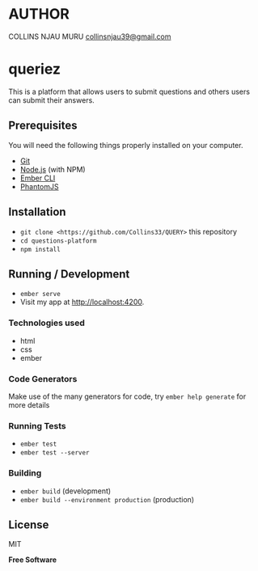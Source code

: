 # AUTHOR
COLLINS NJAU MURU
collinsnjau39@gmail.com

# queriez

This is a platform that allows users to submit questions and others users can
submit their answers.

## Prerequisites

You will need the following things properly installed on your computer.

* [Git](https://git-scm.com/)
* [Node.js](https://nodejs.org/) (with NPM)
* [Ember CLI](https://ember-cli.com/)
* [PhantomJS](http://phantomjs.org/)

## Installation

* `git clone <https://github.com/Collins33/QUERY>` this repository
* `cd questions-platform`
* `npm install`

## Running / Development

* `ember serve`
* Visit my app at [http://localhost:4200](http://localhost:4200).

### Technologies used
* html
* css
* ember


### Code Generators

Make use of the many generators for code, try `ember help generate` for more details

### Running Tests

* `ember test`
* `ember test --server`

### Building

* `ember build` (development)
* `ember build --environment production` (production)

License
----

MIT


**Free Software**
